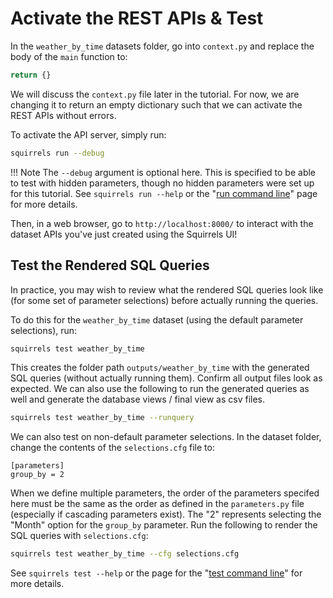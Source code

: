 # Activate the REST APIs & Test

In the `weather_by_time` datasets folder, go into `context.py` and replace the body of the `main` function to:

```python
return {}
```

We will discuss the `context.py` file later in the tutorial. For now, we are changing it to return an empty dictionary such that we can activate the REST APIs without errors.

To activate the API server, simply run:

```bash
squirrels run --debug
```

!!! Note
    The `--debug` argument is optional here. This is specified to be able to test with hidden parameters, though no hidden parameters were set up for this tutorial. See `squirrels run --help` or the "[run command line]" page for more details.

Then, in a web browser, go to `http://localhost:8000/` to interact with the dataset APIs you've just created using the Squirrels UI!

## Test the Rendered SQL Queries

In practice, you may wish to review what the rendered SQL queries look like (for some set of parameter selections) before actually running the queries.

To do this for the `weather_by_time` dataset (using the default parameter selections), run:

```bash
squirrels test weather_by_time
```

This creates the folder path `outputs/weather_by_time` with the generated SQL queries (without actually running them). Confirm all output files look as expected. We can also use the following to run the generated queries as well and generate the database views / final view as csv files.

```bash
squirrels test weather_by_time --runquery
```

We can also test on non-default parameter selections. In the dataset folder, change the contents of the `selections.cfg` file to: 

```config
[parameters]
group_by = 2
```

When we define multiple parameters, the order of the parameters specifed here must be the same as the order as defined in the `parameters.py` file (especially if cascading parameters exist). The "2" represents selecting the "Month" option for the `group_by` parameter. Run the following to render the SQL queries with `selections.cfg`:

```bash
squirrels test weather_by_time --cfg selections.cfg
```

See `squirrels test --help` or the page for the "[test command line]" for more details.


[run command line]: ../cli/run.md
[test command line]: ../cli/test.md
